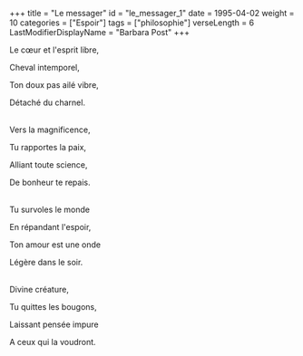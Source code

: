 +++
title = "Le messager"
id = "le_messager_1"
date = 1995-04-02
weight = 10
categories = ["Espoir"]
tags = ["philosophie"]
verseLength = 6
LastModifierDisplayName = "Barbara Post"
+++

Le cœur et l'esprit libre,

Cheval intemporel,

Ton doux pas ailé vibre,

Détaché du charnel.

 \
Vers la magnificence,

Tu rapportes la paix,

Alliant toute science,

De bonheur te repais.

 \
Tu survoles le monde

En répandant l'espoir,

Ton amour est une onde

Légère dans le soir.

 \
Divine créature,

Tu quittes les bougons,

Laissant pensée impure

A ceux qui la voudront.
